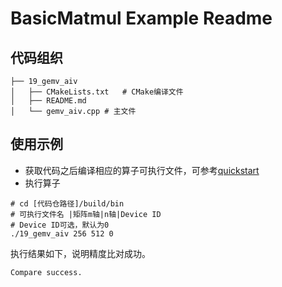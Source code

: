 # BasicMatmul Example Readme
## 代码组织
```
├── 19_gemv_aiv
│   ├── CMakeLists.txt   # CMake编译文件
│   ├── README.md
│   └── gemv_aiv.cpp # 主文件
```
## 使用示例
- 获取代码之后编译相应的算子可执行文件，可参考[quickstart](../../docs/quickstart.md#算子编译)
- 执行算子
```
# cd [代码仓路径]/build/bin
# 可执行文件名 |矩阵m轴|n轴|Device ID
# Device ID可选，默认为0
./19_gemv_aiv 256 512 0
```
执行结果如下，说明精度比对成功。
```
Compare success.
```